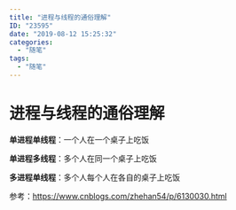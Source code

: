 ```yaml
---
title: "进程与线程的通俗理解"
ID: "23595"
date: "2019-08-12 15:25:32"
categories: 
  - "随笔"
tags: 
  - "随笔"
---
```


# 进程与线程的通俗理解

**单进程单线程**：一个人在一个桌子上吃饭

**单进程多线程**：多个人在同一个桌子上吃饭

**多进程单线程**：多个人每个人在各自的桌子上吃饭

参考：https://www.cnblogs.com/zhehan54/p/6130030.html
